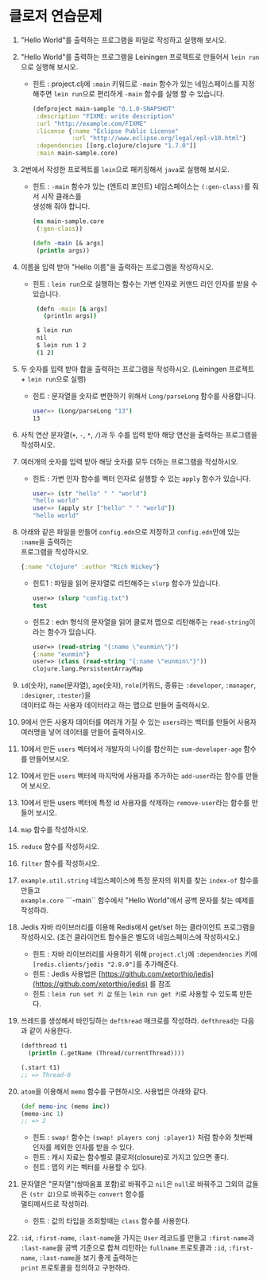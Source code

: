 # 클로저 연습문제

1. "Hello World"를 출력하는 프로그램을 파일로 작성하고 실행해 보시오.

2. "Hello World"를 출력하는 프로그램을 Leiningen 프로젝트로 만들어서 `lein run`으로 실행해 보시오.

   * 힌트 : project.clj에 `:main` 키워드로 `-main` 함수가 있는 네임스페이스를 지정해주면
     `lein run`으로 편리하게 `-main` 함수를 실행 할 수 있습니다.
     ```clojure
     (defproject main-sample "0.1.0-SNAPSHOT"
      :description "FIXME: write description"
      :url "http://example.com/FIXME"
      :license {:name "Eclipse Public License"
                :url "http://www.eclipse.org/legal/epl-v10.html"}
      :dependencies [[org.clojure/clojure "1.7.0"]]
      :main main-sample.core)
     ```

3. 2번에서 작성한 프로젝트를 `lein`으로 패키징해서 `java`로 실행해 보시오.

   * 힌트 : `-main` 함수가 있는 \(엔트리 포인트\) 네임스페이스는 `(:gen-class)`를 줘서 시작 클래스를  
     생성해 줘야 합니다.

     ```clojure
     (ns main-sample.core
      (:gen-class))

     (defn -main [& args]
      (println args))
     ```

4. 이름을 입력 받아 "Hello 이름"을 출력하는 프로그램을 작성하시오.

   * 힌트 : `lein run`으로 실행하는 함수는 가변 인자로 커맨드 라인 인자를 받을 수 있습니다.

     ```bash
      (defn -main [& args]
        (println args))

      $ lein run
      nil
      $ lein run 1 2
      (1 2)
     ```

5. 두 숫자를 입력 받아 합을 출력하는 프로그램을 작성하시오. \(Leiningen 프로젝트 + `lein run`으로 실행\)

   * 힌트 : 문자열을 숫자로 변한하기 위해서 `Long/parseLong` 함수를 사용합니다.
     ```bash
     user=> (Long/parseLong "13")
     13
     ```

6. 사칙 연산 문자열\(`+`, `-`, `*`, `/`\)과 두 수를 입력 받아 해당 연산을 출력하는 프로그램을 작성하시오.

7. 여러개의 숫자를 입력 받아 해당 숫자를 모두 더하는 프로그램을 작성하시오.

   * 힌트 : 가변 인자 함수를 벡터 인자로 실행할 수 있는 `apply` 함수가 있습니다.
     ```bash
     user=> (str "hello" " " "world")
     "hello world"
     user=> (apply str ["hello" " " "world"])
     "hello world"
     ```

8. 아래와 같은 파일을 만들어 `config.edn`으로 저장하고 `config.edn`안에 있는 `:name`을 출력하는  
   프로그램을 작성하시오.

   ```clojure
   {:name "clojure" :author "Rich Hickey"}
   ```

   * 힌트1 : 파일을 읽어 문자열로 리턴해주는 `slurp` 함수가 있습니다.
     ```clojure
     user=> (slurp "config.txt")
     test
     ```
   * 힌트2 : edn 형식의 문자열을 읽어 클로저 맵으로 리턴해주는 `read-string`이라는 함수가 있습니다.
     ```clojure
     user=> (read-string "{:name \"eunmin\"}")
     {:name "eunmin"}
     user=> (class (read-string "{:name \"eunmin\"}"))
     clojure.lang.PersistentArrayMap
     ```

9. `id`\(숫자\), `name`\(문자열\), `age`\(숫자\), `role`\(키워드, 종류는 `:developer`, `:manager`, `:designer`, `:tester`\)을   
   데이터로 하는 사용자 데이터라고 하는 맵으로 만들어 출력하시오.

10. 9에서 만든 사용자 데이터를 여러개 가질 수 있는 `users`라는 백터를 만들어 사용자 여러명을 넣어 데이터를 만들어 출력하시오.

11. 10에서 만든 `users` 벡터에서 개발자의 나이를 합산하는 `sum-developer-age` 함수를 만들어보시오.

12. 10에서 만든 `users` 벡터에 마지막에 사용자를 추가하는 `add-user`라는 함수를 만들어 보시오.

13. 10에서 만든 users 벡터에 특정 id 사용자를 삭제하는 `remove-user`라는 함수를 만들어 보시오.

14. `map` 함수를 작성하시오.

15. `reduce` 함수를 작성하시오.

16. `filter` 함수를 작성하시오.

17. `example.util.string` 네임스페이스에 특정 문자의 위치를 찾는 `index-of` 함수를 만들고   
    `example.core` ```-main`` 함수에서 "Hello World"에서 공백 문자를 찾는 예제를 작성하라.

18. Jedis 자바 라이브러리를 이용해 Redis에서 get/set 하는 클라이언트 프로그램을 작성하시오. \(조건 클라이언트 함수들은 별도의 네임스페이스에 작성하시오.\)

    * 힌트 : 자바 라이브러리를 사용하기 위해 `project.clj`에 `:dependencies` 키에 `[redis.clients/jedis "2.8.0"]`를 추가해준다.
    * 힌트 : Jedis 사용법은 [https://github.com/xetorthio/jedis](https://github.com/xetorthio/jedis) 를    참조
    * 힌트 : `lein run set 키 값` 또는 `lein run get 키`로 사용할 수 있도록 만든다.

19. 쓰레드를 생성해서 바인딩하는 `defthread` 매크로를 작성하라. `defthread`는 다음과 같이 사용한다.

    ```clojure
    (defthread t1
      (println (.getName (Thread/currentThread))))

    (.start t1)
    ;; => Thread-0
    ```

20. `atom`을 이용해서 `memo` 함수를 구현하시오. 사용법은 아래와 같다.

    ```clojure
    (def memo-inc (memo inc))
    (memo-inc 1)
    ;; => 2
    ```

    * 힌트 : `swap!` 함수는 `(swap! players conj :player1)` 처럼 함수와 첫번째 인자를 제외한 인자를 받을 수 있다.
    * 힌트 : 캐시 자료는 함수별로 클로저\(closure\)로 가지고 있으면 좋다.
    * 힌트 : 맵의 키는 벡터를 사용할 수 있다.

21. 문자열은 "문자열"\(쌍따옴표 포함\)로 바꿔주고 `nil`은 `null`로 바꿔주고 그외의 값들은 `(str 값)`으로 바꿔주는 `convert` 함수를  
    멀티메서드로 작성하라.

    * 힌트 : 값의 타입을 조회할때는 `class` 함수를 사용한다.

22. `:id`, `:first-name`, `:last-name`을 가지는 `User` 레코드를 만들고 `:first-name`과   
    `:last-name`을 공백 기준으로 합쳐 리턴하는 `fullname` 프로토콜과 `:id`, `:first-name`, `:last-name`을 보기 좋게 출력하는  
    `print` 프로토콜을 정의하고 구현하라.



